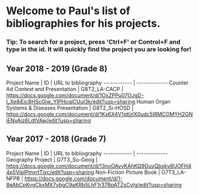 # Welcome to Paul's list of bibliographies for his projects.

### Tip: To search for a project, press 'Ctrl+F' or Control+F and type in the id. It will quickly find the project you are looking for!

## Year 2018 - 2019 (Grade 8)

Project Name | ID | URL to bibliography
------------ | -------------
Counter Ad Contest and Presentation | G8T2_LA-CACP | https://docs.google.com/document/d/1OxZPPu07OJgD-I_Xe8iEic8HScGiw_YIPHcqjCUuI3k/edit?usp=sharing
Human Organ Systems & Diseases Presentation | G8T2_Si-HOSD | https://docs.google.com/document/d/1Ks6X4V1qtlzlX0udc5I8MCOMYH2GNiENvAiz6LdtVAw/edit?usp=sharing

## Year 2017 - 2018 (Grade 7)

Project Name | ID | URL to bibliography
------------ | -------------
Geography Project | G7T3_So-Geog | https://docs.google.com/document/d/13noOAyvKAhKQ9GuyQbskv8UOFH44p5ViplPmxrtTiyc/edit?usp=sharing
Non-Fiction Picture Book | G7T3_LA-NFPB | https://docs.google.com/document/d/1-8eAbCpKvgCkxMX7ybgC9aKRb5LhF1r37BpATZsCylg/edit?usp=sharing
